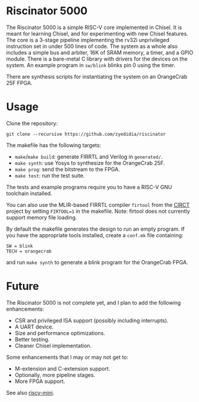 # Riscinator 5000

The Riscinator 5000 is a simple RISC-V core implemented in Chisel. It is meant
for learning Chisel, and for experimenting with new Chisel features. The core
is a 3-stage pipeline implementing the rv32i unprivileged instruction set in
under 500 lines of code. The system as a whole also includes a simple bus and
arbiter, 16K of SRAM memory, a timer, and a GPIO module. There is a bare-metal
C library with drivers for the devices on the system. An example program in
`sw/blink` blinks pin 0 using the timer.

There are synthesis scripts for instantiating the system on an OrangeCrab 25F
FPGA.

# Usage

Clone the repository:

```
git clone --recursive https://github.com/zyedidia/riscinator
```

The makefile has the following targets:

* `make`/`make build`: generate FIRRTL and Verilog in `generated/`.
* `make synth`: use Yosys to synthesize for the OrangeCrab 25F.
* `make prog`: send the bitstream to the FPGA.
* `make test`: run the test suite.

The tests and example programs require you to have a RISC-V GNU toolchain
installed.

You can also use the MLIR-based FIRRTL compiler `firtool` from the
[CIRCT](https://github.com/llvm/circt) project by setting `FIRTOOL=1` in the
makefile. Note: firtool does not currently support memory file loading.

By default the makefile generates the design to run an empty program. If you
have the appropriate tools installed, create a `conf.mk` file containing:

```
SW = blink
TECH = orangecrab
```

and run `make synth` to generate a blink program for the OrangeCrab FPGA.

# Future

The Riscinator 5000 is not complete yet, and I plan to add the following
enhancements:

* CSR and privileged ISA support (possibly including interrupts).
* A UART device.
* Size and performance optimizations.
* Better testing.
* Cleaner Chisel implementation.

Some enhancements that I may or may not get to:

* M-extension and C-extension support.
* Optionally, more pipeline stages.
* More FPGA support.

See also [riscv-mini](https://github.com/ucb-bar/riscv-mini).
